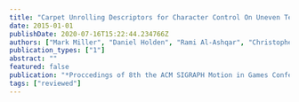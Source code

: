 ```yaml
---
title: "Carpet Unrolling Descriptors for Character Control On Uneven Terrain"
date: 2015-01-01
publishDate: 2020-07-16T15:22:44.234766Z
authors: ["Mark Miller", "Daniel Holden", "Rami Al-Ashqar", "Christophe Dubach", "Kenny Mitchell", "Taku Komura"]
publication_types: ["1"]
abstract: ""
featured: false
publication: "*Proccedings of 8th the ACM SIGRAPH Motion in Games Conference (<span style=\"font-weight:bold\"><span style=\"font-weight:bold;color:black\">MIG</span></span>)*"
tags: ["reviewed"]
---
```


